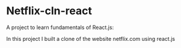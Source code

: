 # Netflix-cln-react
A project to learn fundamentals of React.js:

In this project I built a clone of the website netflix.com using react.js
